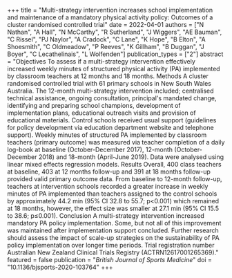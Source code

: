 +++
title = "Multi-strategy intervention increases school implementation and maintenance of a mandatory physical activity policy: Outcomes of a cluster randomised controlled trial"
date = 2022-04-01
authors = ["N Nathan", "A Hall", "N McCarthy", "R Sutherland", "J Wiggers", "AE Bauman", "C Rissel", "PJ Naylor", "A Cradock", "C Lane", "K Hope", "B Elton", "A Shoesmith", "C Oldmeadow", "P Reeves", "K Gillham", "B Duggan", "J Boyer", "C Lecathelinais", "L Wolfenden"]
publication_types = ["2"]
abstract = "Objectives To assess if a multi-strategy intervention effectively increased weekly minutes of structured physical activity (PA) implemented by classroom teachers at 12 months and 18 months. Methods A cluster randomised controlled trial with 61 primary schools in New South Wales Australia. The 12-month multi-strategy intervention included; centralised technical assistance, ongoing consultation, principal's mandated change, identifying and preparing school champions, development of implementation plans, educational outreach visits and provision of educational materials. Control schools received usual support (guidelines for policy development via education department website and telephone support). Weekly minutes of structured PA implemented by classroom teachers (primary outcome) was measured via teacher completion of a daily log-book at baseline (October-December 2017), 12-month (October-December 2018) and 18-month (April-June 2019). Data were analysed using linear mixed effects regression models. Results Overall, 400 class teachers at baseline, 403 at 12 months follow-up and 391 at 18 months follow-up provided valid primary outcome data. From baseline to 12-month follow-up, teachers at intervention schools recorded a greater increase in weekly minutes of PA implemented than teachers assigned to the control schools by approximately 44.2 min (95% CI 32.8 to 55.7; p<0.001) which remained at 18 months, however, the effect size was smaller at 27.1 min (95% CI 15.5 to 38.6; p≤0.001). Conclusion A multi-strategy intervention increased mandatory PA policy implementation. Some, but not all of this improvement was maintained after implementation support concluded. Further research should assess the impact of scale-up strategies on the sustainability of PA policy implementation over longer time periods. Trial registration number Australian New Zealand Clinical Trials Registry (ACTRN12617001265369)."
featured = false
publication = "*British Journal of Sports Medicine*"
doi = "10.1136/bjsports-2020-103764"
+++

